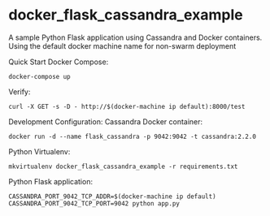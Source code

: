 docker_flask_cassandra_example
================================

A sample Python Flask application using Cassandra and Docker containers. Using the default docker machine name for non-swarm deployment

Quick Start
Docker Compose:

`docker-compose up`

Verify:

`curl -X GET -s -D - http://$(docker-machine ip default):8000/test`

Development Configuration:
Cassandra Docker container:

`docker run -d --name flask_cassandra -p 9042:9042 -t cassandra:2.2.0`

Python Virtualenv:

`mkvirtualenv docker_flask_cassandra_example -r requirements.txt`

Python Flask application:

`CASSANDRA_PORT_9042_TCP_ADDR=$(docker-machine ip default) CASSANDRA_PORT_9042_TCP_PORT=9042 python app.py`